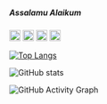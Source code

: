 ##### Assalamu Alaikum
[<img src='https://cdn.jsdelivr.net/npm/simple-icons@3.0.1/icons/github.svg' alt='github' height='20'>](https://github.com/https://github.com/mariamsafa)  [<img src='https://cdn.jsdelivr.net/npm/simple-icons@3.0.1/icons/linkedin.svg' alt='linkedin' height='20'>](https://www.linkedin.com/in/https://www.linkedin.com/in/afia-parveen-maria-1a9b94223//)  [<img src='https://cdn.jsdelivr.net/npm/simple-icons@3.0.1/icons/facebook.svg' alt='facebook' height='20'>](https://www.facebook.com/https://www.facebook.com/profile.php?id=100008783581916)  [<img src='https://cdn.jsdelivr.net/npm/simple-icons@3.0.1/icons/instagram.svg' alt='instagram' height='20'>](https://www.instagram.com/mariamsafa___/)  

[![Top Langs](https://github-readme-stats.vercel.app/api/top-langs/?username=https://github.com/mariamsafa)](https://github.com/anuraghazra/github-readme-stats)

![GitHub stats](https://github-readme-stats.vercel.app/api?username=https://github.com/mariamsafa&show_icons=true)  

![GitHub Activity Graph](https://activity-graph.herokuapp.com/graph?username=https://github.com/mariamsafa)  


